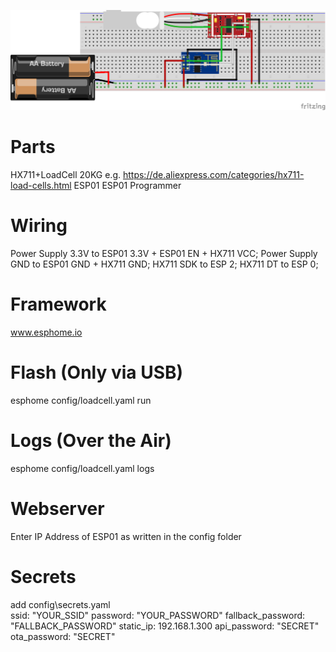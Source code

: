 ![alt text](https://github.com/upohl/esphome_hx711_loadcell/blob/main/FritzingLoadcellSchematic_bb.png?raw=true)

# Parts 
HX711+LoadCell 20KG e.g. https://de.aliexpress.com/categories/hx711-load-cells.html
ESP01 
ESP01 Programmer

# Wiring
Power Supply 3.3V to ESP01 3.3V + ESP01 EN + HX711 VCC;
Power Supply GND to ESP01 GND + HX711 GND;
HX711 SDK to ESP 2;
HX711 DT to ESP 0;

# Framework
www.esphome.io

# Flash (Only via USB)
esphome config/loadcell.yaml run

# Logs (Over the Air)
esphome config/loadcell.yaml logs 

# Webserver
Enter IP Address of ESP01 as written in the config folder 

# Secrets 
add config\secrets.yaml                                                            
ssid: "YOUR_SSID"
password: "YOUR_PASSWORD"
fallback_password: "FALLBACK_PASSWORD"
static_ip: 192.168.1.300
api_password: "SECRET"
ota_password: "SECRET"
